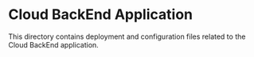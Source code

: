 # Cloud BackEnd Application

This directory contains deployment and configuration files related to the Cloud BackEnd application. 